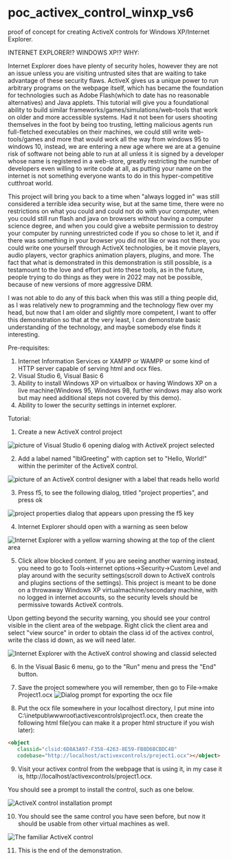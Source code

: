 # poc_activex_control_winxp_vs6
proof of concept for creating ActiveX controls for Windows XP/Internet Explorer.

INTERNET EXPLORER!? WINDOWS XP!? WHY:

Internet Explorer does have plenty of security holes, however they are not an issue unless you are visiting untrusted sites that are waiting to take advantage of these security flaws. ActiveX gives us a unique power to run arbitrary programs on the webpage itself, which has became the foundation for technologies such as Adobe Flash(which to date has no reasonable alternatives) and Java applets. This tutorial will give you a foundational ability to
build similar frameworks/games/simulations/web-tools that work on older and more accessible systems. Had it not been for users shooting themselves in the  foot by being too trusting, letting malicious agents run full-fletched executables on their machines, we could still write web-tools/games and more that would work all the way from windows 95 to windows 10, instead, we are entering a new age where we are at a genuine risk of software not being able to
run at all unless it is signed by a developer whose name is registered in a web-store, greatly restricting the number of developers even willing to write code at all, as putting your name on the internet is not something everyone wants to do in this hyper-competitive cutthroat world.

This project will bring you back to a time when "always logged in" was still considered a terrible idea security wise, but at the same time, there were no restrictions on what you could and could not do with your computer, when you could still run flash and java on browsers without having a computer science degree, and when you could give a website permission to destroy your computer by running unrestricted code if you so chose to let it, and if there was something in your browser you did not like or was not there, you could write one yourself through ActiveX technologies, be it movie players, audio players, vector graphics animation players, plugins, and more. The fact that what is demonstrated in this demonstration is still possible, is a testamount to the love and effort put into these tools, as in the future, people trying to do things as they were in 2022 may not be possible, because of new versions of more aggressive DRM.

I was not able to do any of this back when this was still a thing people did, as I was relatively new to programming and the technology flew over my head,
but now that I am older and slightly more competent, I want to offer this demonstration so that at the very least, I can demonstrate basic understanding of the technology, and maybe somebody else finds it interesting.

Pre-requisites:

1. Internet Information Services or XAMPP or WAMPP or some kind of HTTP server capable of serving html and ocx files.
2. Visual Studio 6, Visual Basic 6
3. Ability to install Windows XP on virtualbox or having Windows XP on a live machine(Windows 95, Windows 98, further windows may also work but may need additional steps not covered by this demo).
4. Ability to lower the security settings in internet explorer.

Tutorial:

1. Create a new ActiveX control project 

![picture of Visual Studio 6 opening dialog with ActiveX project selected](assets/step01.png)

2. Add a label named "lblGreeting" with caption set to "Hello, World!" within the perimiter of the ActiveX control.

![picture of an ActiveX control designer with a label that reads hello world](assets/step02.png)

3. Press f5, to see the following dialog, titled "project properties", and press ok

![project properties dialog that appears upon pressing the f5 key](assets/step03.png)

4. Internet Explorer should open with a warning as seen below

![Internet Explorer with a yellow warning showing at the top of the client area](assets/step04.png)

5. Click allow blocked content. If you are seeing another warning instead, you need to go to Tools->internet options->Security->Custom Level and play around with the security settings(scroll down to ActiveX controls and plugins sections of the settings). This project is meant to be done on a throwaway Windows XP virtualmachine/secondary machine, with no logged in internet accounts, so the security levels should be permissive towards ActiveX controls.

Upon getting beyond the security warning, you should see your control visible in the client area of the webpage. Right click the client area and 
select "view source" in order to obtain the class id of the activex control, write the class id down, as we will need later.

![Internet Explorer with the ActiveX control showing and classid selected](assets/step05.png)

6. In the Visual Basic 6 menu, go to the "Run" menu and press the "End" button.

7. Save the project somewhere you will remember, then go to File->make Project1.ocx
![Dialog prompt for exporting the ocx file](assets/step06.png)

8. Put the ocx file somewhere in your localhost directory, I put mine into C:\inetpub\wwwroot\activexcontrols\project1.ocx, then create the following html file(you can make it a proper html structure if you wish later):

```html
<object 
   classid="clsid:6D8A3A97-F358-4263-8E59-FB8D6BCBDC4B" 
   codebase="http://localhost/activexcontrols/project1.ocx"></object>
```

9. Visit your activex control from the webpage that is using it, in my case it is, http://localhost/activexcontrols/project1.ocx.

You should see a prompt to install the control, such as one below.

![ActiveX control installation prompt](assets/step07.png)

10. You should see the same control you have seen before, but now it should be usable from other virtual machines as well. 

![The familiar ActiveX control](assets/step08.png)

11. This is the end of the demonstration.
